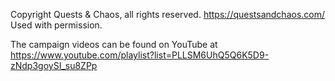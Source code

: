 Copyright Quests & Chaos, all rights reserved. https://questsandchaos.com/
Used with permission.

The campaign videos can be found on YouTube at https://www.youtube.com/playlist?list=PLLSM6UhQ5Q6K5D9-zNdp3goySI_su8ZPp
